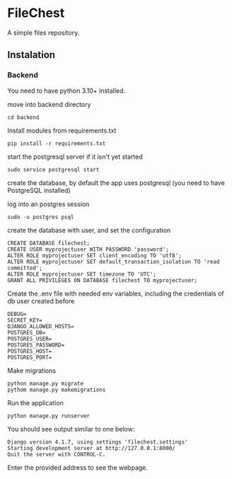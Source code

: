 # FileChest

A simple files repository.

## Instalation

### Backend

You need to have python 3.10+ installed.

move into backend directory
```
cd backend
```

Install modules from requirements.txt
```
pip install -r requirements.txt
```

start the postgresql server if it isn't yet started
```
sudo service postgresql start
```

create the database, by default the app uses postgresql (you need to have PostgreSQL installed)

log into an postgres session
```
sudo -u postgres psql
```

create the database with user, and set the configuration
```
CREATE DATABASE filechest;
CREATE USER myprojectuser WITH PASSWORD 'password';
ALTER ROLE myprojectuser SET client_encoding TO 'utf8';
ALTER ROLE myprojectuser SET default_transaction_isolation TO 'read committed';
ALTER ROLE myprojectuser SET timezone TO 'UTC';
GRANT ALL PRIVILEGES ON DATABASE filechest TO myprojectuser;
```

Create the .env file with needed env variables, including the credentials of db user created before
```
DEBUG=
SECRET_KEY=
DJANGO_ALLOWED_HOSTS=
POSTGRES_DB=
POSTGRES_USER=
POSTGRES_PASSWORD=
POSTGRES_HOST=
POSTGRES_PORT=
```

Make migrations
```
python manage.py migrate
pythom manage.py makemigrations
```

Run the application
```
python manage.py runserver
```

You should see output similar to one below:
```
Django version 4.1.7, using settings 'filechest.settings'
Starting development server at http://127.0.0.1:8000/
Quit the server with CONTROL-C.
```
Enter the provided address to see the webpage.